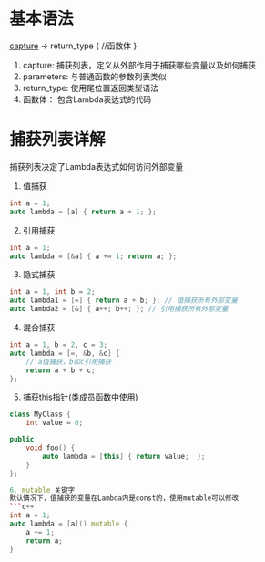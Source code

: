 # 基本语法
[capture](parameters) -> return_type { //函数体 }

1. capture: 捕获列表，定义从外部作用于捕获哪些变量以及如何捕获
2. parameters: 与普通函数的参数列表类似
3. return_type: 使用尾位置返回类型语法
4. 函数体： 包含Lambda表达式的代码

# 捕获列表详解
捕获列表决定了Lambda表达式如何访问外部变量
1. 值捕获
```c++
int a = 1;
auto lambda = [a] { return a + 1; };
```

2. 引用捕获
```c++
int a = 1;
auto lambda = [&a] { a += 1; return a; };
```

3. 隐式捕获
```c++
int a = 1, int b = 2;
auto lambda1 = [=] { return a + b; }; // 值捕获所有外部变量
auto lambda2 = [&] { a++; b++; }; // 引用捕获所有外部变量
```
4. 混合捕获
```c++
int a = 1, b = 2, c = 3;
auto lambda = [=, &b, &c] { 
    // a值捕获，b和c引用捕获
    return a + b + c;
};
```

5. 捕获this指针(类成员函数中使用)
```c++
class MyClass {
    int value = 0;

public:
    void foo() {
        auto lambda = [this] { return value;  };
    }
};

6. mutable 关键字
默认情况下，值捕获的变量在Lambda内是const的，使用mutable可以修改
```c++
int a = 1;
auto lambda = [a]() mutable {
    a += 1;
    return a;
}